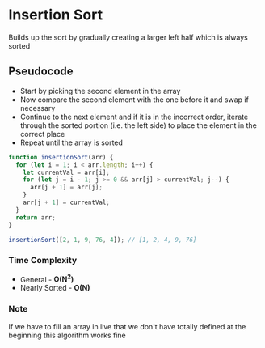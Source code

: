 # Insertion Sort

Builds up the sort by gradually creating a larger left half which is always sorted

## Pseudocode

- Start by picking the second element in the array
- Now compare the second element with the one before it and swap if necessary
- Continue to the next element and if it is in the incorrect order, iterate through the sorted portion (i.e. the left side) to place the element in the correct place
- Repeat until the array is sorted

```javascript
function insertionSort(arr) {
  for (let i = 1; i < arr.length; i++) {
    let currentVal = arr[i];
    for (let j = i - 1; j >= 0 && arr[j] > currentVal; j--) {
      arr[j + 1] = arr[j];
    }
    arr[j + 1] = currentVal;
  }
  return arr;
}

insertionSort([2, 1, 9, 76, 4]); // [1, 2, 4, 9, 76]
```

### Time Complexity

- General - **O(N<sup>2</sup>)**
- Nearly Sorted - **O(N)**

### Note

If we have to fill an array in live that we don't have totally defined at the beginning this algorithm works fine
